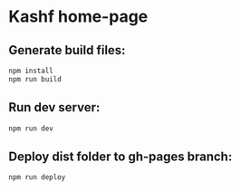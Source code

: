 # Kashf home-page

## Generate build files:
```bash
npm install
npm run build
```
## Run dev server:
```bash
npm run dev
```
## Deploy dist folder to gh-pages branch:
```bash
npm run deploy
```
